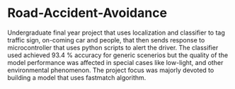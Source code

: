 # Road-Accident-Avoidance
Undergraduate final year project that uses localization and classifier to tag traffic sign, on-coming car and people, that then sends response to microcontroller that uses python scripts to alert the driver. The classifier used achieved 93.4 % accuracy for generic scenerios but the quality of the model performance was affected in special cases like low-light, and other environmental phenomenon. The project focus was majorly devoted to building a model that uses fastmatch algorithm.
